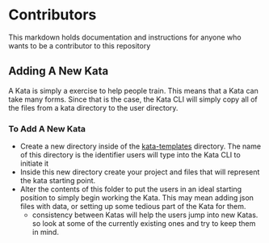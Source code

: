 # Contributors

This markdown holds documentation and instructions for anyone who wants to be a
contributor to this repository

## Adding A New Kata

A Kata is simply a exercise to help people train. This means that a Kata can
take many forms. Since that is the case, the Kata CLI will simply copy all of
the files from a kata directory to the user directory.

### To Add A New Kata

- Create a new directory inside of the [kata-templates](../kata-templates/)
  directory. The name of this directory is the identifier users will type into
  the Kata CLI to initiate it
- Inside this new directory create your project and files that will represent
  the kata starting point.
- Alter the contents of this folder to put the users in an ideal starting
  position to simply begin working the Kata. This may mean adding json files
  with data, or setting up some tedious part of the Kata for them.
  - consistency between Katas will help the users jump into new Katas. so look
    at some of the currently existing ones and try to keep them in mind.
